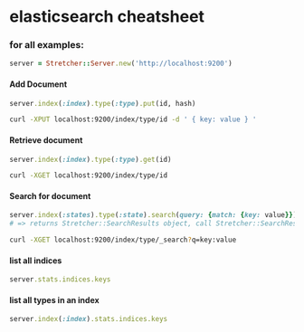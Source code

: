 # elasticsearch cheatsheet

### for all examples:

```ruby
server = Stretcher::Server.new('http://localhost:9200')
```

#### Add Document

```ruby
server.index(:index).type(:type).put(id, hash)
```

```bash
curl -XPUT localhost:9200/index/type/id -d ' { key: value } '
```

#### Retrieve document

```ruby
server.index(:index).type(:type).get(id)
```

```bash
curl -XGET localhost:9200/index/type/id
```

#### Search for document

```ruby
server.index(:states).type(:state).search(query: {match: {key: value}})
# => returns Stretcher::SearchResults object, call Stretcher::SearchResults#docs or Stretcher::SearchResults#documents method to get array of documents.
```

```bash
curl -XGET localhost:9200/index/type/_search?q=key:value
```


#### list all indices

```ruby
server.stats.indices.keys
```

#### list all types in an index

```ruby
server.index(:index).stats.indices.keys
```
